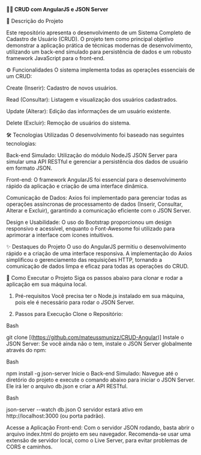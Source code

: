 **👨‍💻 CRUD com AngularJS e JSON Server**


📄 Descrição do Projeto

Este repositório apresenta o desenvolvimento de um Sistema Completo de Cadastro de Usuário (CRUD). O projeto tem como principal objetivo demonstrar a aplicação prática de técnicas modernas de desenvolvimento, utilizando um back-end simulado para persistência de dados e um robusto framework JavaScript para o front-end.

⚙️ Funcionalidades
O sistema implementa todas as operações essenciais de um CRUD:

Create (Inserir): Cadastro de novos usuários.

Read (Consultar): Listagem e visualização dos usuários cadastrados.

Update (Alterar): Edição das informações de um usuário existente.

Delete (Excluir): Remoção de usuários do sistema.

🛠️ Tecnologias Utilizadas
O desenvolvimento foi baseado nas seguintes tecnologias:

Back-end Simulado: Utilização do módulo NodeJS JSON Server para simular uma API RESTful e gerenciar a persistência dos dados de usuário em formato JSON.

Front-end: O framework AngularJS foi essencial para o desenvolvimento rápido da aplicação e criação de uma interface dinâmica.

Comunicação de Dados: Axios foi implementado para gerenciar todas as operações assíncronas de processamento de dados (Inserir, Consultar, Alterar e Excluir), garantindo a comunicação eficiente com o JSON Server.

Design e Usabilidade: O uso do Bootstrap proporcionou um design responsivo e acessível, enquanto o Font-Awesome foi utilizado para aprimorar a interface com ícones intuitivos.

✨ Destaques do Projeto
O uso do AngularJS permitiu o desenvolvimento rápido e a criação de uma interface responsiva. A implementação do Axios simplificou o gerenciamento das requisições HTTP, tornando a comunicação de dados limpa e eficaz para todas as operações do CRUD.

🚀 Como Executar o Projeto
Siga os passos abaixo para clonar e rodar a aplicação em sua máquina local.

1. Pré-requisitos
Você precisa ter o Node.js instalado em sua máquina, pois ele é necessário para rodar o JSON Server.

2. Passos para Execução
Clone o Repositório:

Bash

git clone [(https://github.com/mateussmunizz/CRUD-Angular)]
Instale o JSON Server: Se você ainda não o tem, instale o JSON Server globalmente através do npm:

Bash

npm install -g json-server
Inicie o Back-end Simulado: Navegue até o diretório do projeto e execute o comando abaixo para iniciar o JSON Server. Ele irá ler o arquivo db.json e criar a API RESTful.

Bash

json-server --watch db.json
O servidor estará ativo em http://localhost:3000 (ou porta padrão).

Acesse a Aplicação Front-end: Com o servidor JSON rodando, basta abrir o arquivo index.html do projeto em seu navegador. Recomenda-se usar uma extensão de servidor local, como o Live Server, para evitar problemas de CORS e caminhos.

